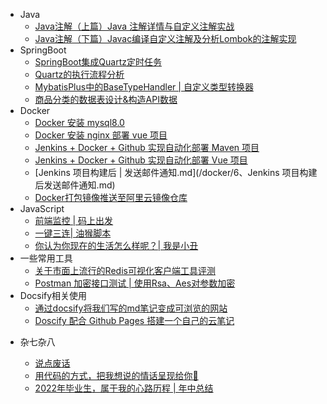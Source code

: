 <!-- _sidebar.md -->

* Java
  - [Java注解（上篇）Java 注解详情与自定义注解实战](java/1、Java注解详解（上篇）.md)
  - [Java注解（下篇）Javac编译自定义注解及分析Lombok的注解实现](java/2、Java注解详解（下篇）.md)
* SpringBoot
  - [SpringBoot集成Quartz定时任务](/springboot/1、SpringBoot集成Quartz定时任务.md)
  - [Quartz的执行流程分析](/springboot/14、Quartz的执行流程.md)
  - [MybatisPlus中的BaseTypeHandler | 自定义类型转换器](/springboot/13、MybatisPlus中的BaseTypeHandler.md)
  - [商品分类的数据表设计&构造API数据](/springboot/8、三级分类的数据表设计和构造API数据.md)
* Docker 
  - [Docker 安装 mysql8.0](/docker/1、docker安装mysql8.md)
  - [Docker 安装 nginx 部署 vue 项目](/docker/2、docker-安装-nginx-部署-vue-项目.md)
  - [Jenkins + Docker + Github 实现自动化部署 Maven 项目](/docker/3、Jenkins+Docker+Github实现自动化部署Maven项目.md)
  - [Jenkins + Docker + Github 实现自动化部署 Vue 项目](/docker/4、jenkins自由风格方式部署vue项目.md)
  - [Jenkins 项目构建后 | 发送邮件通知.md](/docker/6、Jenkins 项目构建后发送邮件通知.md)
  - [Docker打包镜像推送至阿里云镜像仓库](/docker/8、Docker打包镜像推送至阿里云镜像仓库.md)
* JavaScript
  - [前端监控 | 码上出发](/javascript/前端监控/1、前端监控-码上出发.md)
  - [一键三连| 油猴脚本](/javascript/3、一键三连脚本的编写.md)
  - [你认为你现在的生活怎么样呢？| 我是小丑](/javascript/4、选择评价.md)
* 一些常用工具
  - [关于市面上流行的Redis可视化客户端工具评测](/redis/1、Redis客户端连接工具推文.md)
  - [Postman 加密接口测试 | 使用Rsa、Aes对参数加密](/postman/1、Postman将请求参数加密.md)
* Docsify相关使用
  * [通过docsify将我们写的md笔记变成可浏览的网站](/mix/通过docsify将我们写的md笔记变成可浏览的网站.md) <!--注意这里是相对路径-->
  * [Doscify 配合 Github Pages 搭建一个自己的云笔记](/mix/Doscify配合Github-Pages搭建一个自己的云笔记.md)

- 杂七杂八

  - [说点废话](/mix/说点废话.md)
  - [用代码的方式，把我想说的情话呈现给你💌](/mix/关于隐晦的表达我爱你.md)
  - [2022年毕业生，属于我的心路历程 | 年中总结](/mix/掘金征文-年中总结.md)
